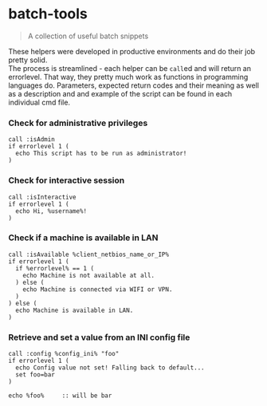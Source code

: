 # batch-tools
> A collection of useful batch snippets  

These helpers were developed in productive environments and do their job pretty solid.  
The process is streamlined - each helper can be `call`ed and will return an errorlevel. That way, they pretty much work as functions in programming languages do. Parameters, expected return codes and their meaning as well as a description and and example of the script can be found in each individual cmd file.

### Check for administrative privileges
```batchfile
call :isAdmin
if errorlevel 1 (
  echo This script has to be run as administrator!
)
```


### Check for interactive session
```batchfile
call :isInteractive
if errorlevel 1 (
  echo Hi, %username%!
)
```


### Check if a machine is available in LAN
```batchfile
call :isAvailable %client_netbios_name_or_IP%
if errorlevel 1 (
  if %errorlevel% == 1 (
    echo Machine is not available at all.
  ) else (
    echo Machine is connected via WIFI or VPN.
  )
) else (
  echo Machine is available in LAN.
)
```


### Retrieve and set a value from an INI config file
```batchfile
call :config %config_ini% "foo"
if errorlevel 1 (
  echo Config value not set! Falling back to default...
  set foo=bar
)

echo %foo%     :: will be bar
```
